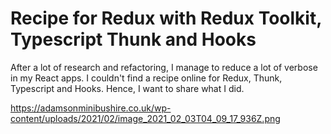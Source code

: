# Recipe for Redux with Redux Toolkit, Typescript Thunk and Hooks

After a lot of research and refactoring, I manage to reduce a lot of verbose in my React apps. 
I couldn't find a recipe online for Redux, Thunk, Typescript and Hooks. 
Hence, I want to share what I did.

https://adamsonminibushire.co.uk/wp-content/uploads/2021/02/image_2021_02_03T04_09_17_936Z.png

